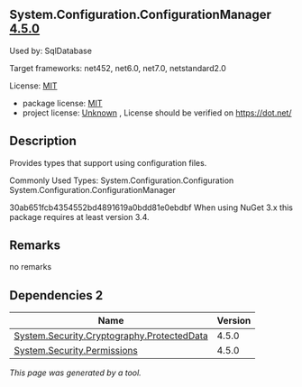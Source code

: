 System.Configuration.ConfigurationManager [4.5.0](https://www.nuget.org/packages/System.Configuration.ConfigurationManager/4.5.0)
--------------------

Used by: SqlDatabase

Target frameworks: net452, net6.0, net7.0, netstandard2.0

License: [MIT](../../../../licenses/mit) 

- package license: [MIT](https://github.com/dotnet/corefx/blob/master/LICENSE.TXT) 
- project license: [Unknown](https://dot.net/) , License should be verified on https://dot.net/

Description
-----------
Provides types that support using configuration files.

Commonly Used Types:
System.Configuration.Configuration
System.Configuration.ConfigurationManager
 
30ab651fcb4354552bd4891619a0bdd81e0ebdbf 
When using NuGet 3.x this package requires at least version 3.4.

Remarks
-----------
no remarks


Dependencies 2
-----------

|Name|Version|
|----------|:----|
|[System.Security.Cryptography.ProtectedData](../../../../packages/nuget.org/system.security.cryptography.protecteddata/4.5.0)|4.5.0|
|[System.Security.Permissions](../../../../packages/nuget.org/system.security.permissions/4.5.0)|4.5.0|

*This page was generated by a tool.*